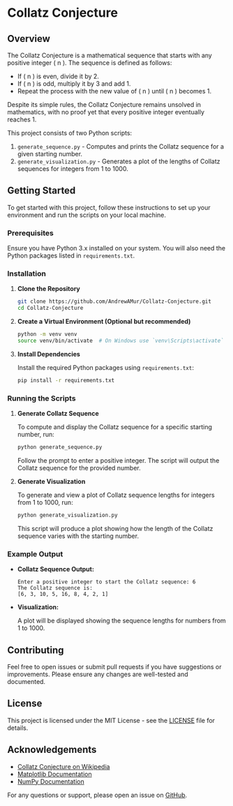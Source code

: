 # Collatz Conjecture

## Overview

The Collatz Conjecture is a mathematical sequence that starts with any positive integer \( n \). The sequence is defined as follows:
- If \( n \) is even, divide it by 2.
- If \( n \) is odd, multiply it by 3 and add 1.
- Repeat the process with the new value of \( n \) until \( n \) becomes 1.

Despite its simple rules, the Collatz Conjecture remains unsolved in mathematics, with no proof yet that every positive integer eventually reaches 1.

This project consists of two Python scripts:
1. `generate_sequence.py` - Computes and prints the Collatz sequence for a given starting number.
2. `generate_visualization.py` - Generates a plot of the lengths of Collatz sequences for integers from 1 to 1000.

## Getting Started

To get started with this project, follow these instructions to set up your environment and run the scripts on your local machine.

### Prerequisites

Ensure you have Python 3.x installed on your system. You will also need the Python packages listed in `requirements.txt`.

### Installation

1. **Clone the Repository**

   ```bash
   git clone https://github.com/AndrewAMur/Collatz-Conjecture.git
   cd Collatz-Conjecture
   ```

2. **Create a Virtual Environment (Optional but recommended)**

   ```bash
   python -m venv venv
   source venv/bin/activate  # On Windows use `venv\Scripts\activate`
   ```

3. **Install Dependencies**

   Install the required Python packages using `requirements.txt`:

   ```bash
   pip install -r requirements.txt
   ```

### Running the Scripts

1. **Generate Collatz Sequence**

   To compute and display the Collatz sequence for a specific starting number, run:

   ```bash
   python generate_sequence.py
   ```

   Follow the prompt to enter a positive integer. The script will output the Collatz sequence for the provided number.

2. **Generate Visualization**

   To generate and view a plot of Collatz sequence lengths for integers from 1 to 1000, run:

   ```bash
   python generate_visualization.py
   ```

   This script will produce a plot showing how the length of the Collatz sequence varies with the starting number.

### Example Output

- **Collatz Sequence Output:**

  ```
  Enter a positive integer to start the Collatz sequence: 6
  The Collatz sequence is:
  [6, 3, 10, 5, 16, 8, 4, 2, 1]
  ```

- **Visualization:**

  A plot will be displayed showing the sequence lengths for numbers from 1 to 1000.

## Contributing

Feel free to open issues or submit pull requests if you have suggestions or improvements. Please ensure any changes are well-tested and documented.

## License

This project is licensed under the MIT License - see the [LICENSE](LICENSE) file for details.

## Acknowledgements

- [Collatz Conjecture on Wikipedia](https://en.wikipedia.org/wiki/Collatz_conjecture)
- [Matplotlib Documentation](https://matplotlib.org/stable/contents.html)
- [NumPy Documentation](https://numpy.org/doc/stable/)

For any questions or support, please open an issue on [GitHub](https://github.com/AndrewAMur/Collatz-Conjecture).

